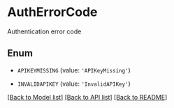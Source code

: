 # AuthErrorCode

Authentication error code

## Enum

* `APIKEYMISSING` (value: `'APIKeyMissing'`)

* `INVALIDAPIKEY` (value: `'InvalidAPIKey'`)

[[Back to Model list]](../README.md#documentation-for-models) [[Back to API list]](../README.md#documentation-for-api-endpoints) [[Back to README]](../README.md)


